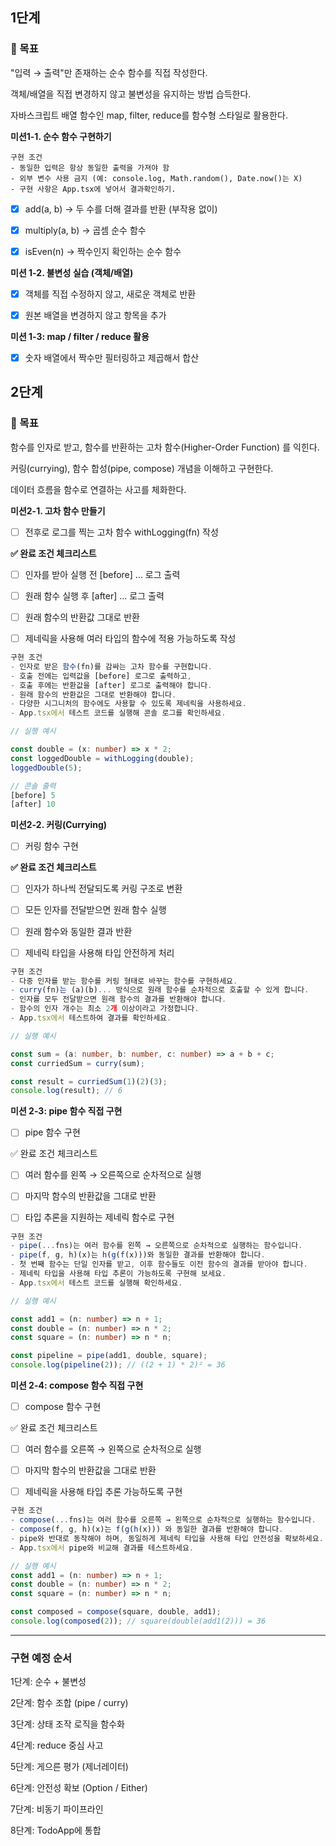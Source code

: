 ## 1단계

### 🎯 목표

"입력 → 출력"만 존재하는 순수 함수를 직접 작성한다.

객체/배열을 직접 변경하지 않고 불변성을 유지하는 방법 습득한다.

자바스크립트 배열 함수인 map, filter, reduce를 함수형 스타일로 활용한다.

**미션1-1. 순수 함수 구현하기**

```
구현 조건
- 동일한 입력은 항상 동일한 출력을 가져야 함
- 외부 변수 사용 금지 (예: console.log, Math.random(), Date.now()는 X)
- 구현 사항은 App.tsx에 넣어서 결과확인하기.
```

- [x] add(a, b) → 두 수를 더해 결과를 반환 (부작용 없이)

- [x] multiply(a, b) → 곱셈 순수 함수

- [x] isEven(n) → 짝수인지 확인하는 순수 함수

**미션 1-2. 불변성 실습 (객체/배열)**

- [x] 객체를 직접 수정하지 않고, 새로운 객체로 반환

- [x] 원본 배열을 변경하지 않고 항목을 추가

**미션 1-3: map / filter / reduce 활용**

- [x] 숫자 배열에서 짝수만 필터링하고 제곱해서 합산

## 2단계

### 🎯 목표

함수를 인자로 받고, 함수를 반환하는 고차 함수(Higher-Order Function) 를 익힌다.

커링(currying), 함수 합성(pipe, compose) 개념을 이해하고 구현한다.

데이터 흐름을 함수로 연결하는 사고를 체화한다.

**미션2-1. 고차 함수 만들기**

- [ ] 전후로 로그를 찍는 고차 함수 withLogging(fn) 작성

**✅ 완료 조건 체크리스트**

- [ ] 인자를 받아 실행 전 [before] ... 로그 출력

- [ ] 원래 함수 실행 후 [after] ... 로그 출력

- [ ] 원래 함수의 반환값 그대로 반환

- [ ] 제네릭을 사용해 여러 타입의 함수에 적용 가능하도록 작성

```ts
구현 조건
- 인자로 받은 함수(fn)를 감싸는 고차 함수를 구현합니다.
- 호출 전에는 입력값을 [before] 로그로 출력하고,
- 호출 후에는 반환값을 [after] 로그로 출력해야 합니다.
- 원래 함수의 반환값은 그대로 반환해야 합니다.
- 다양한 시그니처의 함수에도 사용할 수 있도록 제네릭을 사용하세요.
- App.tsx에서 테스트 코드를 실행해 콘솔 로그를 확인하세요.

// 실행 예시

const double = (x: number) => x * 2;
const loggedDouble = withLogging(double);
loggedDouble(5);

// 콘솔 출력
[before] 5
[after] 10
```

**미션2-2. 커링(Currying)**

- [ ] 커링 함수 구현

**✅ 완료 조건 체크리스트**

- [ ] 인자가 하나씩 전달되도록 커링 구조로 변환

- [ ] 모든 인자를 전달받으면 원래 함수 실행

- [ ] 원래 함수와 동일한 결과 반환

- [ ] 제네릭 타입을 사용해 타입 안전하게 처리

```ts
구현 조건
- 다중 인자를 받는 함수를 커링 형태로 바꾸는 함수를 구현하세요.
- curry(fn)는 (a)(b)... 방식으로 원래 함수를 순차적으로 호출할 수 있게 합니다.
- 인자를 모두 전달받으면 원래 함수의 결과를 반환해야 합니다.
- 함수의 인자 개수는 최소 2개 이상이라고 가정합니다.
- App.tsx에서 테스트하여 결과를 확인하세요.

// 실행 예시

const sum = (a: number, b: number, c: number) => a + b + c;
const curriedSum = curry(sum);

const result = curriedSum(1)(2)(3);
console.log(result); // 6
```

**미션 2-3: pipe 함수 직접 구현**

- [ ] pipe 함수 구현

✅ 완료 조건 체크리스트

- [ ] 여러 함수를 왼쪽 → 오른쪽으로 순차적으로 실행

- [ ] 마지막 함수의 반환값을 그대로 반환

- [ ] 타입 추론을 지원하는 제네릭 함수로 구현

```ts
구현 조건
- pipe(...fns)는 여러 함수를 왼쪽 → 오른쪽으로 순차적으로 실행하는 함수입니다.
- pipe(f, g, h)(x)는 h(g(f(x)))와 동일한 결과를 반환해야 합니다.
- 첫 번째 함수는 단일 인자를 받고, 이후 함수들도 이전 함수의 결과를 받아야 합니다.
- 제네릭 타입을 사용해 타입 추론이 가능하도록 구현해 보세요.
- App.tsx에서 테스트 코드를 실행해 확인하세요.

// 실행 예시

const add1 = (n: number) => n + 1;
const double = (n: number) => n * 2;
const square = (n: number) => n * n;

const pipeline = pipe(add1, double, square);
console.log(pipeline(2)); // ((2 + 1) * 2)² = 36
```

**미션 2-4: compose 함수 직접 구현**

- [ ] compose 함수 구현

✅ 완료 조건 체크리스트

- [ ] 여러 함수를 오른쪽 → 왼쪽으로 순차적으로 실행

- [ ] 마지막 함수의 반환값을 그대로 반환

- [ ] 제네릭을 사용해 타입 추론 가능하도록 구현

```ts
구현 조건
- compose(...fns)는 여러 함수를 오른쪽 → 왼쪽으로 순차적으로 실행하는 함수입니다.
- compose(f, g, h)(x)는 f(g(h(x))) 와 동일한 결과를 반환해야 합니다.
- pipe와 반대로 동작해야 하며, 동일하게 제네릭 타입을 사용해 타입 안전성을 확보하세요.
- App.tsx에서 pipe와 비교해 결과를 테스트하세요.

// 실행 예시
const add1 = (n: number) => n + 1;
const double = (n: number) => n * 2;
const square = (n: number) => n * n;

const composed = compose(square, double, add1);
console.log(composed(2)); // square(double(add1(2))) = 36
```

---

### 구현 예정 순서

1단계: 순수 + 불변성

2단계: 함수 조합 (pipe / curry)

3단계: 상태 조작 로직을 함수화

4단계: reduce 중심 사고

5단계: 게으른 평가 (제너레이터)

6단계: 안전성 확보 (Option / Either)

7단계: 비동기 파이프라인

8단계: TodoApp에 통합
